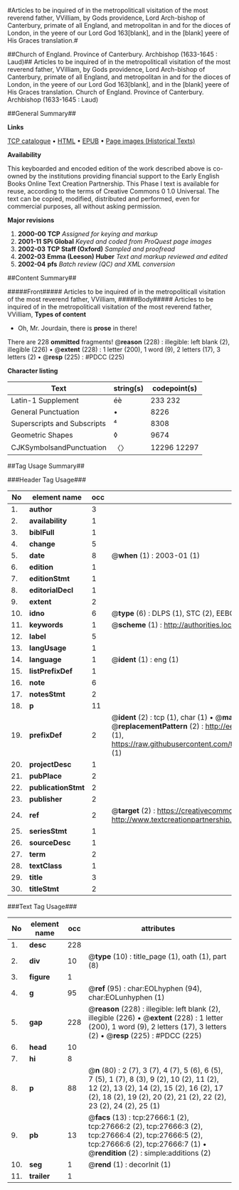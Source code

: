 #Articles to be inquired of in the metropoliticall visitation of  the most reverend father, VVilliam, by Gods providence, Lord Arch-bishop of     Canterbury, primate of all England, and metropolitan in and for the dioces of London, in the yeere of our Lord God 163[blank], and in the [blank] yeere of His Graces translation.#

##Church of England. Province of Canterbury. Archbishop (1633-1645 : Laud)##
Articles to be inquired of in the metropoliticall visitation of  the most reverend father, VVilliam, by Gods providence, Lord Arch-bishop of     Canterbury, primate of all England, and metropolitan in and for the dioces of London, in the yeere of our Lord God 163[blank], and in the [blank] yeere of His Graces translation.
Church of England. Province of Canterbury. Archbishop (1633-1645 : Laud)

##General Summary##

**Links**

[TCP catalogue](http://www.ota.ox.ac.uk/tcp/)  • 
[HTML](http://tei.it.ox.ac.uk/tcp/Texts-HTML/free/A00/A00211.html)  • 
[EPUB](http://tei.it.ox.ac.uk/tcp/Texts-EPUB/free/A00/A00211.epub) • 
[Page images (Historical Texts)](https://data.historicaltexts.jisc.ac.uk/view?pubId=eebo-24438958e&pageId=eebo-24438958e-27666-1)

**Availability**

This keyboarded and encoded edition of the
	       work described above is co-owned by the institutions
	       providing financial support to the Early English Books
	       Online Text Creation Partnership. This Phase I text is
	       available for reuse, according to the terms of Creative
	       Commons 0 1.0 Universal. The text can be copied,
	       modified, distributed and performed, even for
	       commercial purposes, all without asking permission.

**Major revisions**

1. __2000-00__ __TCP__ *Assigned for keying and markup*
1. __2001-11__ __SPi Global__ *Keyed and coded from ProQuest page images*
1. __2002-03__ __TCP Staff (Oxford)__ *Sampled and proofread*
1. __2002-03__ __Emma (Leeson) Huber__ *Text and markup reviewed and edited*
1. __2002-04__ __pfs__ *Batch review (QC) and XML conversion*

##Content Summary##

#####Front#####
Articles to be inquired of in the metropoliticall visitation of  the most reverend father, VVilliam,
#####Body#####
Articles to be inquired of in the metropoliticall visitation of  the most reverend father, VVilliam,
**Types of content**

  * Oh, Mr. Jourdain, there is **prose** in there!

There are 228 **ommitted** fragments! 
 @__reason__ (228) : illegible: left blank (2), illegible (226)  •  @__extent__ (228) : 1 letter (200), 1 word (9), 2 letters (17), 3 letters (2)  •  @__resp__ (225) : #PDCC (225)

**Character listing**


|Text|string(s)|codepoint(s)|
|---|---|---|
|Latin-1 Supplement|éè|233 232|
|General Punctuation|•|8226|
|Superscripts             and Subscripts|⁴|8308|
|Geometric Shapes|◊|9674|
|CJKSymbolsandPunctuation|〈〉|12296 12297|

##Tag Usage Summary##

###Header Tag Usage###

|No|element name|occ|attributes|
|---|---|---|---|
|1.|__author__|3||
|2.|__availability__|1||
|3.|__biblFull__|1||
|4.|__change__|5||
|5.|__date__|8| @__when__ (1) : 2003-01 (1)|
|6.|__edition__|1||
|7.|__editionStmt__|1||
|8.|__editorialDecl__|1||
|9.|__extent__|2||
|10.|__idno__|6| @__type__ (6) : DLPS (1), STC (2), EEBO-CITATION (1), OCLC (1), VID (1)|
|11.|__keywords__|1| @__scheme__ (1) : http://authorities.loc.gov/ (1)|
|12.|__label__|5||
|13.|__langUsage__|1||
|14.|__language__|1| @__ident__ (1) : eng (1)|
|15.|__listPrefixDef__|1||
|16.|__note__|6||
|17.|__notesStmt__|2||
|18.|__p__|11||
|19.|__prefixDef__|2| @__ident__ (2) : tcp (1), char (1)  •  @__matchPattern__ (2) : ([0-9\-]+):([0-9IVX]+) (1), (.+) (1)  •  @__replacementPattern__ (2) : http://eebo.chadwyck.com/downloadtiff?vid=$1&page=$2 (1), https://raw.githubusercontent.com/textcreationpartnership/Texts/master/tcpchars.xml#$1 (1)|
|20.|__projectDesc__|1||
|21.|__pubPlace__|2||
|22.|__publicationStmt__|2||
|23.|__publisher__|2||
|24.|__ref__|2| @__target__ (2) : https://creativecommons.org/publicdomain/zero/1.0/ (1), http://www.textcreationpartnership.org/docs/. (1)|
|25.|__seriesStmt__|1||
|26.|__sourceDesc__|1||
|27.|__term__|2||
|28.|__textClass__|1||
|29.|__title__|3||
|30.|__titleStmt__|2||


###Text Tag Usage###

|No|element name|occ|attributes|
|---|---|---|---|
|1.|__desc__|228||
|2.|__div__|10| @__type__ (10) : title_page (1), oath (1), part (8)|
|3.|__figure__|1||
|4.|__g__|95| @__ref__ (95) : char:EOLhyphen (94), char:EOLunhyphen (1)|
|5.|__gap__|228| @__reason__ (228) : illegible: left blank (2), illegible (226)  •  @__extent__ (228) : 1 letter (200), 1 word (9), 2 letters (17), 3 letters (2)  •  @__resp__ (225) : #PDCC (225)|
|6.|__head__|10||
|7.|__hi__|8||
|8.|__p__|88| @__n__ (80) : 2 (7), 3 (7), 4 (7), 5 (6), 6 (5), 7 (5), 1 (7), 8 (3), 9 (2), 10 (2), 11 (2), 12 (2), 13 (2), 14 (2), 15 (2), 16 (2), 17 (2), 18 (2), 19 (2), 20 (2), 21 (2), 22 (2), 23 (2), 24 (2), 25 (1)|
|9.|__pb__|13| @__facs__ (13) : tcp:27666:1 (2), tcp:27666:2 (2), tcp:27666:3 (2), tcp:27666:4 (2), tcp:27666:5 (2), tcp:27666:6 (2), tcp:27666:7 (1)  •  @__rendition__ (2) : simple:additions (2)|
|10.|__seg__|1| @__rend__ (1) : decorInit (1)|
|11.|__trailer__|1||
